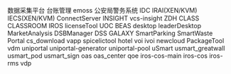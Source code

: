 数据采集平台
台账管理
emoss
公安局警务系统
IDC
IRAI(XEN/KVM)
IECS(XEN/KVM)
ConnectServer
INSIGHT
vcs-insight
ZDH
CLASS
CLASSROOM
IROS
licenseTool
UOC
BEAS
desktop
leaderDesktop
MarketAnalysis
DSBManager
DSS
GALAXY
SmartParking
SmartWaste
Portal
cs_download
vapp
spicelictool
hotel
voi
ivoi
newcloud
PackageTool
vdm
uniportal
uniportal-generator
uniportal-pool
uSmart
usmart_greatwall
usmart_pod
usmart_sign
oas
oas_center
qoe
iros-cos-main
iros-cos
iros-rms
vdp
